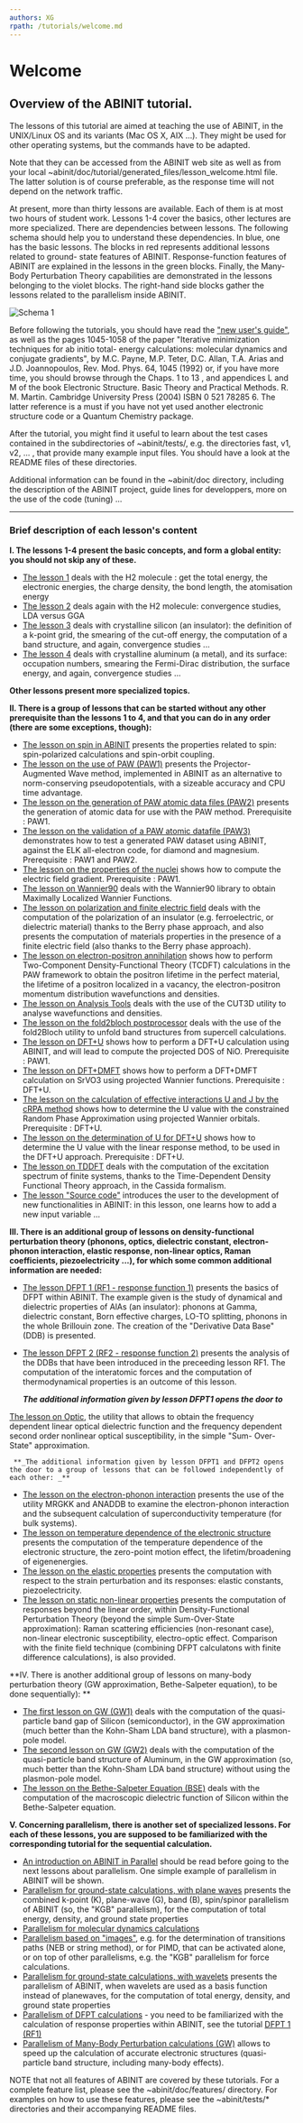 ```yaml
---
authors: XG
rpath: /tutorials/welcome.md
---
```


# Welcome  

## Overview of the ABINIT tutorial.  

The lessons of this tutorial are aimed at teaching the use of ABINIT, in the
UNIX/Linux OS and its variants (Mac OS X, AIX ...). They might be used for
other operating systems, but the commands have to be adapted.

Note that they can be accessed from the ABINIT web site as well as from your
local ~abinit/doc/tutorial/generated_files/lesson_welcome.html file. The
latter solution is of course preferable, as the response time will not depend
on the network traffic.

At present, more than thirty lessons are available. Each of them is at most
two hours of student work. Lessons 1-4 cover the basics, other lectures are
more specialized. There are dependencies between lessons. The following schema
should help you to understand these dependencies. In blue, one has the basic
lessons. The blocks in red represents additional lessons related to ground-
state features of ABINIT. Response-function features of ABINIT are explained
in the lessons in the green blocks. Finally, the Many-Body Perturbation Theory
capabilities are demonstrated in the lessons belonging to the violet blocks.
The right-hand side blocks gather the lessons related to the parallelism
inside ABINIT.

![Schema 1](../documents/lesson_welcome/tutorial_flowchart_v6.png)

Before following the tutorials, you should have read the [ "new user's
guide"](../../users/generated_files/help_new_user.html), as well as the pages
1045-1058 of the paper "Iterative minimization techniques for ab initio total-
energy calculations: molecular dynamics and conjugate gradients", by M.C.
Payne, M.P. Teter, D.C. Allan, T.A. Arias and J.D. Joannopoulos, Rev. Mod.
Phys. 64, 1045 (1992) or, if you have more time, you should browse through the
Chaps. 1 to 13 , and appendices L and M of the book Electronic Structure.
Basic Theory and Practical Methods. R. M. Martin. Cambridge University Press
(2004) ISBN 0 521 78285 6. The latter reference is a must if you have not yet
used another electronic structure code or a Quantum Chemistry package.

After the tutorial, you might find it useful to learn about the test cases
contained in the subdirectories of ~abinit/tests/, e.g. the directories fast,
v1, v2, ... , that provide many example input files. You should have a look at
the README files of these directories.

Additional information can be found in the ~abinit/doc directory, including
the description of the ABINIT project, guide lines for developpers, more on
the use of the code (tuning) ...

* * *

### Brief description of each lesson's content

**I. The lessons 1-4 present the basic concepts, and form a global entity: you should not skip any of these.**

  * [The lesson 1](lesson_base1.html) deals with the H2 molecule : get the total energy, the electronic energies, the charge density, the bond length, the atomisation energy 
  * [The lesson 2](lesson_base2.html) deals again with the H2 molecule: convergence studies, LDA versus GGA 
  * [The lesson 3](lesson_base3.html) deals with crystalline silicon (an insulator): the definition of a k-point grid, the smearing of the cut-off energy, the computation of a band structure, and again, convergence studies ...
  * [The lesson 4](lesson_base4.html) deals with crystalline aluminum (a metal), and its surface: occupation numbers, smearing the Fermi-Dirac distribution, the surface energy, and again, convergence studies ...

**Other lessons present more specialized topics.**

**II. There is a group of lessons that can be started without any other prerequisite than the lessons 1 to 4, and that you can do in any order (there are some exceptions, though):**

  * [The lesson on spin in ABINIT](lesson_spin.html) presents the properties related to spin: spin-polarized calculations and spin-orbit coupling. 
  * [The lesson on the use of PAW (PAW1)](lesson_paw1.html) presents the Projector-Augmented Wave method, implemented in ABINIT as an alternative to norm-conserving pseudopotentials, with a sizeable accuracy and CPU time advantage.
  * [The lesson on the generation of PAW atomic data files (PAW2)](lesson_paw2.html) presents the generation of atomic data for use with the PAW method. Prerequisite : PAW1.
  * [The lesson on the validation of a PAW atomic datafile (PAW3)](lesson_paw3.html) demonstrates how to test a generated PAW dataset using ABINIT, against the ELK all-electron code, for diamond and magnesium. Prerequisite : PAW1 and PAW2.
  * [The lesson on the properties of the nuclei](lesson_nuc.html) shows how to compute the electric field gradient. Prerequisite : PAW1.
  * [The lesson on Wannier90](lesson_wannier90.html) deals with the Wannier90 library to obtain Maximally Localized Wannier Functions.
  * [The lesson on polarization and finite electric field](lesson_ffield.html) deals with the computation of the polarization of an insulator (e.g. ferroelectric, or dielectric material) thanks to the Berry phase approach, and also presents the computation of materials properties in the presence of a finite electric field (also thanks to the Berry phase approach).
  * [The lesson on electron-positron annihilation](lesson_positron.html) shows how to perform Two-Component Density-Functional Theory (TCDFT) calculations in the PAW framework to obtain the positron lifetime in the perfect material, the lifetime of a positron localized in a vacancy, the electron-positron momentum distribution wavefunctions and densities. 
  * [The lesson on Analysis Tools](lesson_analysis_tools.html) deals with the use of the CUT3D utility to analyse wavefunctions and densities.
  * [The lesson on the fold2bloch postprocessor](lesson_fold2bloch.html) deals with the use of the fold2Bloch utility to unfold band structures from supercell calculations.
  * [The lesson on DFT+U](lesson_dftu.html) shows how to perform a DFT+U calculation using ABINIT, and will lead to compute the projected DOS of NiO. Prerequisite : PAW1.
  * [The lesson on DFT+DMFT](lesson_dmft.html) shows how to perform a DFT+DMFT calculation on SrVO3 using projected Wannier functions. Prerequisite : DFT+U.
  * [The lesson on the calculation of effective interactions U and J by the cRPA method](lesson_ucalc_crpa.html) shows how to determine the U value with the constrained Random Phase Approximation using projected Wannier orbitals. Prerequisite : DFT+U.
  * [The lesson on the determination of U for DFT+U](lesson_udet.html) shows how to determine the U value with the linear response method, to be used in the DFT+U approach. Prerequisite : DFT+U.
  * [The lesson on TDDFT](lesson_tddft.html) deals with the computation of the excitation spectrum of finite systems, thanks to the Time-Dependent Density Functional Theory approach, in the Cassida formalism.
  * [The lesson "Source code"](lesson_source_code.html) introduces the user to the development of new functionalities in ABINIT: in this lesson, one learns how to add a new input variable ...

**III. There is an additional group of lessons on density-functional perturbation theory (phonons, optics, dielectric constant, electron-phonon interaction, elastic response, non-linear optics, Raman coefficients, piezoelectricity ...), for which some common additional information are needed:**

  * [The lesson DFPT 1 (RF1 - response function 1)](lesson_rf1.html) presents the basics of DFPT within ABINIT. The example given is the study of dynamical and dielectric properties of AlAs (an insulator): phonons at Gamma, dielectric constant, Born effective charges, LO-TO splitting, phonons in the whole Brillouin zone. The creation of the "Derivative Data Base" (DDB) is presented.
  * [The lesson DFPT 2 (RF2 - response function 2)](lesson_rf2.html) presents the analysis of the DDBs that have been introduced in the preceeding lesson RF1. The computation of the interatomic forces and the computation of thermodynamical properties is an outcome of this lesson.

     **_The additional information given by lesson DFPT1 opens the door to_**

[The lesson on Optic](lesson_optic.html), the utility that allows to obtain
the frequency dependent linear optical dielectric function and the frequency
dependent second order nonlinear optical susceptibility, in the simple "Sum-
Over-State" approximation.

     **_The additional information given by lesson DFPT1 and DFPT2 opens the door to a group of lessons that can be followed independently of each other: _**

  * [The lesson on the electron-phonon interaction](lesson_eph.html) presents the use of the utility MRGKK and ANADDB to examine the electron-phonon interaction and the subsequent calculation of superconductivity temperature (for bulk systems).
  * [The lesson on temperature dependence of the electronic structure](lesson_tdepes.html) presents the computation of the temperature dependence of the electronic structure, the zero-point motion effect, the lifetim/broadening of eigenenergies.
  * [The lesson on the elastic properties](lesson_elastic.html) presents the computation with respect to the strain perturbation and its responses: elastic constants, piezoelectricity.
  * [The lesson on static non-linear properties](lesson_nlo.html) presents the computation of responses beyond the linear order, within Density-Functional Perturbation Theory (beyond the simple Sum-Over-State approximation): Raman scattering efficiencies (non-resonant case), non-linear electronic susceptibility, electro-optic effect. Comparison with the finite field technique (combining DFPT calculatons with finite difference calculations), is also provided.

**IV. There is another additional group of lessons on many-body perturbation theory (GW approximation, Bethe-Salpeter equation), to be done sequentially): **

  * [The first lesson on GW (GW1)](lesson_gw1.html) deals with the computation of the quasi-particle band gap of Silicon (semiconductor), in the GW approximation (much better than the Kohn-Sham LDA band structure), with a plasmon-pole model. 
  * [The second lesson on GW (GW2)](lesson_gw2.html) deals with the computation of the quasi-particle band structure of Aluminum, in the GW approximation (so, much better than the Kohn-Sham LDA band structure) without using the plasmon-pole model. 
  * [The lesson on the Bethe-Salpeter Equation (BSE)](lesson_bse.html) deals with the computation of the macroscopic dielectric function of Silicon within the Bethe-Salpeter equation. 

**V. Concerning parallelism, there is another set of specialized lessons. For each of these lessons, you are supposed to be familiarized with the corresponding tutorial for the sequential calculation.**

  * [An introduction on ABINIT in Parallel](lesson_basepar.html) should be read before going to the next lessons about parallelism. One simple example of parallelism in ABINIT will be shown.
  * [Parallelism for ground-state calculations, with plane waves](lesson_paral_gspw.html) presents the combined k-point (K), plane-wave (G), band (B), spin/spinor parallelism of ABINIT (so, the "KGB" parallelism), for the computation of total energy, density, and ground state properties 
  * [Parallelism for molecular dynamics calculations](lesson_paral_moldyn.html)
  * [Parallelism based on "images"](lesson_paral_images.html), e.g. for the determination of transitions paths (NEB or string method), or for PIMD, that can be activated alone, or on top of other parallelisms, e.g. the "KGB" parallelism for force calculations.
  * [Parallelism for ground-state calculations, with wavelets](lesson_paral_gswvl.html) presents the parallelism of ABINIT, when wavelets are used as a basis function instead of planewaves, for the computation of total energy, density, and ground state properties
  * [Parallelism of DFPT calculations](lesson_paral_dfpt.html) \- you need to be familiarized with the calculation of response properties within ABINIT, see the tutorial [ DFPT 1 (RF1)](lesson_rf1.html)
  * [Parallelism of Many-Body Perturbation calculations (GW)](lesson_paral_mbt.html) allows to speed up the calculation of accurate electronic structures (quasi-particle band structure, including many-body effects).

NOTE that not all features of ABINIT are covered by these tutorials. For a
complete feature list, please see the ~abinit/doc/features/ directory. For
examples on how to use these features, please see the ~abinit/tests/*
directories and their accompanying README files.

